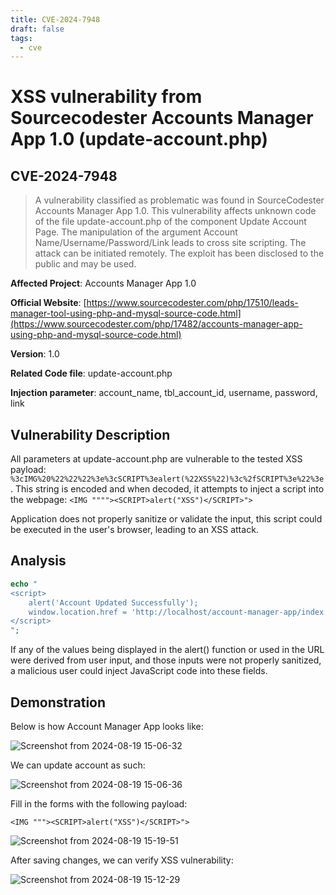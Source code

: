 ```yaml
---
title: CVE-2024-7948
draft: false
tags:
  - cve
---
```

# XSS vulnerability from Sourcecodester Accounts Manager App 1.0 (update-account.php)
## CVE-2024-7948

> A vulnerability classified as problematic was found in SourceCodester Accounts Manager App 1.0. This vulnerability affects unknown code of the file update-account.php of the component Update Account Page. The manipulation of the argument Account Name/Username/Password/Link leads to cross site scripting. The attack can be initiated remotely. The exploit has been disclosed to the public and may be used.

**Affected Project**: Accounts Manager App 1.0

**Official Website**: [https://www.sourcecodester.com/php/17510/leads-manager-tool-using-php-and-mysql-source-code.html](https://www.sourcecodester.com/php/17482/accounts-manager-app-using-php-and-mysql-source-code.html)

**Version**: 1.0

**Related Code file**: update-account.php

**Injection parameter**: account_name, tbl_account_id, username, password, link

## Vulnerability Description

All parameters at update-account.php are vulnerable to the tested XSS payload: `%3cIMG%20%22%22%22%3e%3cSCRIPT%3ealert(%22XSS%22)%3c%2fSCRIPT%3e%22%3e`. This string is encoded and when decoded, it attempts to inject a script into the webpage:
`<IMG """"><SCRIPT>alert("XSS")</SCRIPT>">`

Application does not properly sanitize or validate the input, this script could be executed in the user's browser, leading to an XSS attack.

## Analysis

```php
echo "
<script>
    alert('Account Updated Successfully');
    window.location.href = 'http://localhost/account-manager-app/index.php';
</script>
";
```

If any of the values being displayed in the alert() function or used in the URL were derived from user input, and those inputs were not properly sanitized, a malicious user could inject JavaScript code into these fields.

## Demonstration
Below is how Account Manager App looks like:

![Screenshot from 2024-08-19 15-06-32](https://github.com/user-attachments/assets/37606ebb-3a9f-4d18-a310-7622d868593c)

We can update account as such:

![Screenshot from 2024-08-19 15-06-36](https://github.com/user-attachments/assets/c438d100-cb38-4fec-ae32-438a60066e94)

Fill in the forms with the following payload:

`<IMG """><SCRIPT>alert("XSS")</SCRIPT>">`

![Screenshot from 2024-08-19 15-19-51](https://github.com/user-attachments/assets/2d88c913-49c1-45e5-bb09-2e84b8e37085)

After saving changes, we can verify XSS vulnerability:

![Screenshot from 2024-08-19 15-12-29](https://github.com/user-attachments/assets/37585057-2799-487e-8ad8-e2b1cf9094fb)
